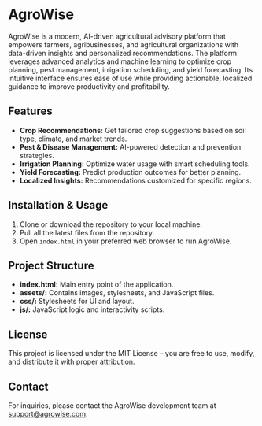 <h1>AgroWise</h1>

<p>AgroWise is a modern, AI-driven agricultural advisory platform that empowers farmers, agribusinesses, and agricultural organizations with data-driven insights and personalized recommendations. The platform leverages advanced analytics and machine learning to optimize crop planning, pest management, irrigation scheduling, and yield forecasting. Its intuitive interface ensures ease of use while providing actionable, localized guidance to improve productivity and profitability.</p>

<h2>Features</h2>
<ul>
  <li><strong>Crop Recommendations:</strong> Get tailored crop suggestions based on soil type, climate, and market trends.</li>
  <li><strong>Pest & Disease Management:</strong> AI-powered detection and prevention strategies.</li>
  <li><strong>Irrigation Planning:</strong> Optimize water usage with smart scheduling tools.</li>
  <li><strong>Yield Forecasting:</strong> Predict production outcomes for better planning.</li>
  <li><strong>Localized Insights:</strong> Recommendations customized for specific regions.</li>
</ul>

<h2>Installation & Usage</h2>
<ol>
  <li>Clone or download the repository to your local machine.</li>
  <li>Pull all the latest files from the repository.</li>
  <li>Open <code>index.html</code> in your preferred web browser to run AgroWise.</li>
</ol>

<h2>Project Structure</h2>
<ul>
  <li><strong>index.html:</strong> Main entry point of the application.</li>
  <li><strong>assets/:</strong> Contains images, stylesheets, and JavaScript files.</li>
  <li><strong>css/:</strong> Stylesheets for UI and layout.</li>
  <li><strong>js/:</strong> JavaScript logic and interactivity scripts.</li>
</ul>

<h2>License</h2>
<p>This project is licensed under the MIT License – you are free to use, modify, and distribute it with proper attribution.</p>

<h2>Contact</h2>
<p>For inquiries, please contact the AgroWise development team at <a href="mailto:support@agrowise.com">support@agrowise.com</a>.</p>
